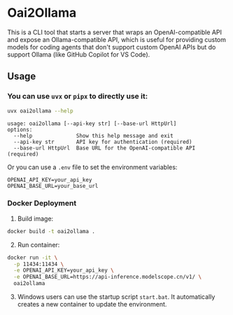 # Oai2Ollama

This is a CLI tool that starts a server that wraps an OpenAI-compatible API and expose an Ollama-compatible API,
which is useful for providing custom models for coding agents that don't support custom OpenAI APIs but do support Ollama
(like GitHub Copilot for VS Code).

## Usage

### You can use `uvx` or `pipx` to directly use it:

```sh
uvx oai2ollama --help
```

```text
usage: oai2ollama [--api-key str] [--base-url HttpUrl]
options:
  --help              Show this help message and exit
  --api-key str       API key for authentication (required)
  --base-url HttpUrl  Base URL for the OpenAI-compatible API (required)
```

Or you can use a `.env` file to set the environment variables:

```properties
OPENAI_API_KEY=your_api_key
OPENAI_BASE_URL=your_base_url
```

### Docker Deployment
1. Build image:
```sh
docker build -t oai2ollama .
```

2. Run container:
```sh
docker run -it \
  -p 11434:11434 \
  -e OPENAI_API_KEY=your_api_key \
  -e OPENAI_BASE_URL=https://api-inference.modelscope.cn/v1/ \
  oai2ollama
```

3. Windows users can use the startup script `start.bat`. It automatically creates a new container to update the environment.